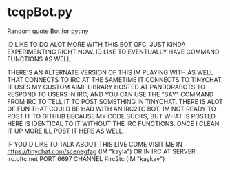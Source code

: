 # tcqpBot.py
Random quote Bot for pytiny

ID LIKE TO DO ALOT MORE WITH THIS BOT OFC, JUST KINDA EXPERIMENTING RIGHT NOW.
ID LIKE TO EVENTUALLY HAVE COMMAND FUNCTIONS AS WELL.

THERE'S AN ALTERNATE VERSION OF THIS IM PLAYING WITH AS WELL THAT CONNECTS TO IRC AT THE SAMETIME IT CONNECTS TO TINYCHAT. IT USES MY CUSTOM AIML LIBRARY HOSTED AT PANDORABOTS TO RESPOND TO USERS IN IRC, AND YOU CAN USE THE "SAY" COMMAND FROM IRC TO TELL IT TO POST SOMETHING IN TINYCHAT. THERE IS ALOT OF FUN THAT COULD BE HAD WITH AN IRC2TC BOT.
IM NOT READY TO POST IT TO GITHUB BECAUSE MY CODE SUCKS, BUT WHAT IS POSTED HERE IS IDENTICAL TO IT WITHOUT THE IRC FUNCTIONS. ONCE I CLEAN IT UP MORE ILL POST IT HERE AS WELL.

IF YOU'D LIKE TO TALK ABOUT THIS LIVE COME VISIT ME IN https://tinychat.com/scenegfag (IM "kayla")
OR IN IRC AT SERVER irc.oftc.net PORT 6697 CHANNEL #irc2tc (IM "kaykay")
